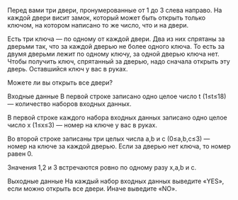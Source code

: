 ﻿Перед вами три двери, пронумерованные от 1 до 3 слева направо. На каждой двери висит замок, который может быть открыть только ключом, на котором написано то же число, что и на двери.

Есть три ключа — по одному от каждой двери. Два из них спрятаны за дверьми так, что за каждой дверью не более одного ключа. То есть за двумя дверьми лежит по одному ключу, за одной дверью ключа нет. Чтобы получить ключ, спрятанный за дверью, надо сначала открыть эту дверь. Оставшийся ключ у вас в руках.

Можете ли вы открыть все двери?

Входные данные
В первой строке записано одно целое число t (1≤t≤18) — количество наборов входных данных.

В первой строке каждого набора входных данных записано одно целое число x (1≤x≤3) — номер на ключе у вас в руках.

Во второй строке записаны три целых числа a,b и c (0≤a,b,c≤3) — номер на ключе за каждой дверью. Если за дверью нет ключа, то номер равен 0.

Значения 1,2 и 3 встречаются ровно по одному разу x,a,b и c.

Выходные данные
На каждый набор входных данных выведите «YES», если можно открыть все двери. Иначе выведите «NO».